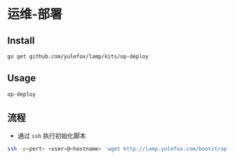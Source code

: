 # 运维-部署

## Install

```sh
go get github.com/yulefox/lamp/kits/op-deploy
```

## Usage

```sh
op-deploy 
```

## 流程

- 通过 `ssh` 执行初始化脚本

```sh
ssh -p<port> <user>@<hostname> 'wget http://lamp.yulefox.com/bootstrap.sh && bash bootstrap.sh'
```

